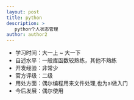 ```yaml
---
layout: post
title: python
description: >
   python个人状态管理
author: author2
---
```


* 学习时间：大一上 ~ 大一下
* 自述水平：一般库函数较熟练，其他不熟练
* 开发经验：非常少
* 官方评级：二级
* 用处方面：偶尔编程用来文件处理,也为ai做入门
* 今后发展：偶尔使用
